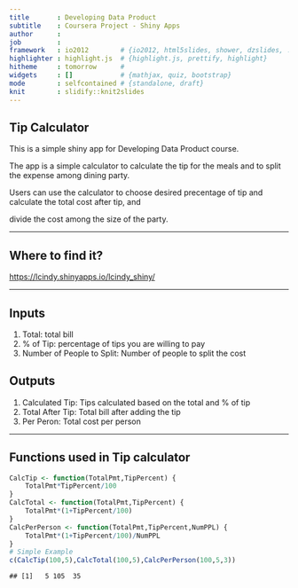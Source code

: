 ```yaml
---
title       : Developing Data Product
subtitle    : Coursera Project - Shiny Apps
author      : 
job         : 
framework   : io2012        # {io2012, html5slides, shower, dzslides, ...}
highlighter : highlight.js  # {highlight.js, prettify, highlight}
hitheme     : tomorrow      # 
widgets     : []            # {mathjax, quiz, bootstrap}
mode        : selfcontained # {standalone, draft}
knit        : slidify::knit2slides
---
```


## Tip Calculator

This is a simple shiny app for Developing Data Product course.  

The app is a simple calculator to calculate the tip for the meals and to split the expense among dining party.

Users can use the calculator to choose desired precentage of tip and calculate the total cost after tip, and

divide the cost among the size of the party.  

---
## Where to find it?


https://lcindy.shinyapps.io/lcindy_shiny/

---
## Inputs

1. Total: total bill  
2. % of Tip: percentage of tips you are willing to pay  
3. Number of People to Split: Number of people to split the cost  


## Outputs

1. Calculated Tip: Tips calculated based on the total and % of tip  
2. Total After Tip:  Total bill after adding the tip  
3. Per Peron: Total cost per person   

---

## Functions used in Tip calculator

```r
CalcTip <- function(TotalPmt,TipPercent) {
    TotalPmt*TipPercent/100
}
CalcTotal <- function(TotalPmt,TipPercent) {
    TotalPmt*(1+TipPercent/100)
}
CalcPerPerson <- function(TotalPmt,TipPercent,NumPPL) {
    TotalPmt*(1+TipPercent/100)/NumPPL
}
# Simple Example
c(CalcTip(100,5),CalcTotal(100,5),CalcPerPerson(100,5,3))
```

```
## [1]   5 105  35
```

